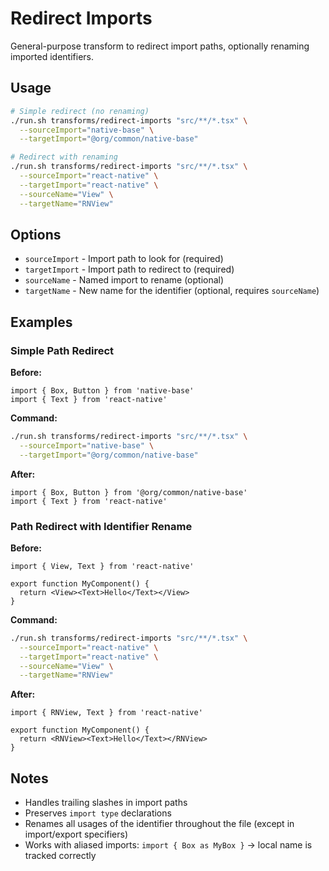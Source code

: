 # Redirect Imports

General-purpose transform to redirect import paths, optionally renaming imported identifiers.

## Usage

```bash
# Simple redirect (no renaming)
./run.sh transforms/redirect-imports "src/**/*.tsx" \
  --sourceImport="native-base" \
  --targetImport="@org/common/native-base"

# Redirect with renaming
./run.sh transforms/redirect-imports "src/**/*.tsx" \
  --sourceImport="react-native" \
  --targetImport="react-native" \
  --sourceName="View" \
  --targetName="RNView"
```

## Options

- `sourceImport` - Import path to look for (required)
- `targetImport` - Import path to redirect to (required)
- `sourceName` - Named import to rename (optional)
- `targetName` - New name for the identifier (optional, requires `sourceName`)

## Examples

### Simple Path Redirect

**Before:**
```tsx
import { Box, Button } from 'native-base'
import { Text } from 'react-native'
```

**Command:**
```bash
./run.sh transforms/redirect-imports "src/**/*.tsx" \
  --sourceImport="native-base" \
  --targetImport="@org/common/native-base"
```

**After:**
```tsx
import { Box, Button } from '@org/common/native-base'
import { Text } from 'react-native'
```

### Path Redirect with Identifier Rename

**Before:**
```tsx
import { View, Text } from 'react-native'

export function MyComponent() {
  return <View><Text>Hello</Text></View>
}
```

**Command:**
```bash
./run.sh transforms/redirect-imports "src/**/*.tsx" \
  --sourceImport="react-native" \
  --targetImport="react-native" \
  --sourceName="View" \
  --targetName="RNView"
```

**After:**
```tsx
import { RNView, Text } from 'react-native'

export function MyComponent() {
  return <RNView><Text>Hello</Text></RNView>
}
```

## Notes

- Handles trailing slashes in import paths
- Preserves `import type` declarations
- Renames all usages of the identifier throughout the file (except in import/export specifiers)
- Works with aliased imports: `import { Box as MyBox }` → local name is tracked correctly

